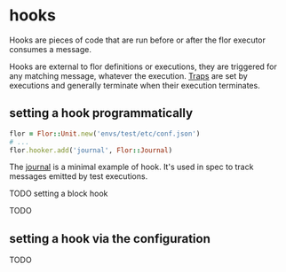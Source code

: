 
# hooks

Hooks are pieces of code that are run before or after the flor executor consumes a message.

Hooks are external to flor definitions or executions, they are triggered for any matching message, whatever the execution. [Traps](traps.md) are set by executions and generally terminate when their execution terminates.

## setting a hook programmatically

```ruby
flor = Flor::Unit.new('envs/test/etc/conf.json')
# ...
flor.hooker.add('journal', Flor::Journal)
```

The [journal](../lib/flor/unit/journal.rb) is a minimal example of hook. It's used in spec to track messages emitted by test executions.

TODO setting a block hook

TODO

## setting a hook via the configuration

TODO

